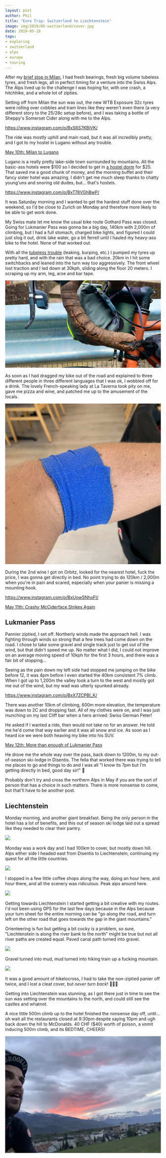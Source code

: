 ```yaml
---
layout: post
author: Phil
title: "Euro Trip: Switzerland to Liechtenstein"
image: img/2019/05-switzerland/cover.jpg
date: 2019-05-18
tags:
- exploring
- switzerland
- alps
- europe
- touring
---
```


After my [brief stop in Milan](/euro-trip-milan/), I had fresh bearings, fresh
big volume tubeless tyres, and fresh legs, all in perfect timing for a venture
into the Swiss Alps. The Alps lived up to the challenge I was hoping for, with
one crash, a hitchhike, and a whole lot of zipties.

Setting off from Milan the sun was out, the new WTB Exposure 32c tyres were
rolling over cobbles and tram lines like they weren't even there (a very
different story to the 25/28c setup before), and I was taking a bottle of
Sheppy's Somerset Cider along with me to the Alps.

https://www.instagram.com/p/BxS6S7KBiVK/

The ride was mostly uphill and main road, but it was all incredibly pretty, and
I got to my hostel in Lugano without any trouble.

[May 10th: Milan to Lugano](https://www.strava.com/activities/2357044704)

Lugano is a really pretty lake-side town surrounded by mountains. All the
basic-ass hotels were $100 so I decided to get in [a hostel
dorm](https://www.hostelworld.com/hosteldetails.php/Hotel-and-Hostel-Montarina/Lugano/101792?dateFrom=2019-05-10&dateTo=2019-05-11&number_of_guests=1)
for $25. That saved me a good chunk of money, and the morning buffet and their
fancy sister hotel was amazing. I didn't get me much sleep thanks to chatty
young'uns and snoring old dudes, but... that's hostels.

https://www.instagram.com/p/BxT78VGhBwP/

It was Saturday morning and I wanted to get the hardest stuff done over the
weekend, so I'd be close to Zurich on Monday and therefore more likely to be
able to get work done.

My Swiss mate let me know the usual bike route Gothard Pass was closed. Going
for Lukmanier Pass was gonna be a big day, 140km with 2,000m of climbing, but I
had a full stomach, charged bike lights, and figured I could just slog it out,
drink lake water, go a bit ferrell until I hauled my heavy-ass bike to the hotel.
None of that worked out.

With all the [tubeless trouble](/touring-tubeless/) (leaking, burping, etc.) I
pumped my tyres up pretty hard,  and with the rain that was a bad choice. 20km
in I hit some switchbacks and leaned into the turn way too aggressively. The
front wheel lost traction and I led down at 30kph, sliding along the floor 20
meters. I scraping up my arm, leg, arse and bar tape.

![](img/2019/05-switzerland/tape.jpg)

As soon as I had dragged my bike out of the road and explained to three
different people in three different languages that I was ok, I wobbled off for a
drink. The lovely French-speaking lady at La Taverna took pity on me, gave me
pizza and wine, and patched me up to the amusement of the locals.

![](img/2019/05-switzerland/patched.jpg)

During the 2nd wine I got on Orbitz, looked for the nearest hotel, fuck the
price, I was gonna get directly in bed. No point trying to do 120km / 2,000m
when you're in pain and scared, especially when your panier is missing a
mounting hook.

https://www.instagram.com/p/BxUowSNhoFI/

[May 11th: Crashy McCiderface Strikes Again](https://www.strava.com/activities/2358905507)

## Lukmanier Pass

Pannier ziptied, I set off. Northerly winds made the approach hell. I was
fighting through winds so strong that a few trees had come down on the road. I
chose to take some gravel and single track just to get out of the wind, but that
didn't speed me up. No matter what I did, I could not improve on an average
moving speed of 10kph for the first 3 hours, and there was a fair bit of
stopping...

Seeing as the pain down my left side had stopped me jumping on the bike before
12, it was 4pm before I even started the 40km consistent 7% climb. When I got up
to 1,200m the valley took a turn to the west and mostly got me out of the wind,
but my wad was utterly spunked already.

https://www.instagram.com/p/BxX7ZCPBI_K/

There was another 10km of climbing, 600m more elevation, the temperature was
down to 2C and dropping fast. All of my clothes were on, and I was just munching
on my last Cliff bar when a hero arrived: Swiss German Peter!

He asked if I wanted a ride, then would not take no for an answer. He told me
he'd come that way earlier and it was all snow and ice. As soon as I heard ice
we were both heaving my bike into his SUV.

[May 12th: More than enough of Lukmanier Pass](https://www.strava.com/activities/2362512295)

He drove me the whole way over the pass, back down to 1200m, to my out-of-season
ski-lodge in Disentis. The fella that worked there was trying to tell me places
to go and things to do and I was all "I know its 7pm but I'm getting directly in
bed, good day sir!" 🤣

Probably don't try and cross the northern Alps in May if you are the sort of
person that has a choice in such matters. There is more nonsense to come, but
that'll have to be another post.

## Liechtenstein

Monday morning, and another giant breakfast. Being the only person in the hotel
has a lot of benefits, and this out of season ski lodge laid out a spread like
they needed to clear their pantry.

![](img/2019/05-switzerland/breakfast.jpg)

Monday was a work day and I had 100km to cover, but mostly down hill. Alps
either side I headed east from Disentis to Liechtenstein, continuing my quest
for all the little countries.

![](img/2019/05-switzerland/downhill.jpg)

I stopped in a few little coffee shops along the way, doing an hour here, and hour
there, and all the scenery was ridiculous. Peak alps around here.

![](img/2019/05-switzerland/superalp.jpg)

Getting towards Liechtenstein I started getting a bit creative with my routes.
I'd not been using GPS for the last few days because in the Alps because your
turn sheet for the entire morning can be "go along _the_ road, and turn left on
the other road that goes towards the gap in the giant mountains."

Orienteering is fun but getting a bit cocky is a problem, so sure,
"Liechtenstein is along the river bank to the north" might be true but not
all river paths are created equal. Paved canal path turned into gravel.

![](img/2019/05-switzerland/gravel.jpg)

Gravel turned into mud, mud turned into hiking train up a fucking mountain.

![](img/2019/05-switzerland/singletrack.jpg)

It was a good amount of hikelocross, I had to take the non-ziptied panier off twice,
and I lost a cleat cover, but _never turn back_! 🤦🏻‍♂️

Getting into Liechtenstein was stunning, as I got there just in time to see the sun was setting
over the mountains to the north, and could still see the castles and whatnot.

A nice little 500m climb up to the hotel finished the nonsense day off, until... oh wait all the
restaurants closed at 9:30pm despite saying 10pm and ugh back down the hill to McDonalds. 40 CHF ($40) worth of poison, a vomit inducing 500m climb, and its BEDTIME, CHEERS!

![](img/2019/05-switzerland/climb.jpg)
